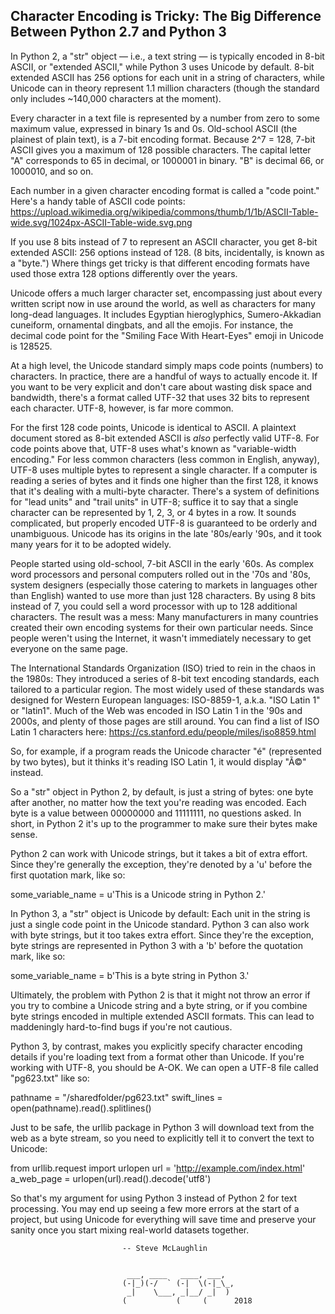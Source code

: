 ##  Character Encoding is Tricky: The Big Difference Between Python 2.7 and Python 3

In Python 2, a "str" object — i.e., a text string — is typically encoded in 8-bit ASCII, or "extended ASCII," while Python 3 uses Unicode by default. 8-bit extended ASCII has 256 options for each unit in a string of characters, while Unicode can in theory represent 1.1 million characters (though the standard only includes ~140,000 characters at the moment).

Every character in a text file is represented by a number from zero to some maximum value, expressed in binary 1s and 0s. Old-school ASCII (the plainest of plain text), is a 7-bit encoding format. Because 2^7 = 128, 7-bit ASCII gives you a maximum of 128 possible characters. The capital letter "A" corresponds to 65 in decimal, or 1000001 in binary. "B" is decimal 66, or 1000010, and so on.

Each number in a given character encoding format is called a "code point." Here's a handy table of ASCII code points:
https://upload.wikimedia.org/wikipedia/commons/thumb/1/1b/ASCII-Table-wide.svg/1024px-ASCII-Table-wide.svg.png

If you use 8 bits instead of 7 to represent an ASCII character, you get 8-bit extended ASCII: 256 options instead of 128. (8 bits, incidentally, is known as a "byte.") Where things get tricky is that different encoding formats have used those extra 128 options differently over the years.

Unicode offers a much larger character set, encompassing just about every written script now in use around the world, as well as characters for many long-dead languages. It includes Egyptian hieroglyphics, Sumero-Akkadian cuneiform, ornamental dingbats, and all the emojis. For instance, the decimal code point for the "Smiling Face With Heart-Eyes" emoji in Unicode is 128525.

At a high level, the Unicode standard simply maps code points (numbers) to characters. In practice, there are a handful of ways to actually encode it. If you want to be very explicit and don't care about wasting disk space and bandwidth, there's a format called UTF-32 that uses 32 bits to represent each character. UTF-8, however, is far more common.

For the first 128 code points, Unicode is identical to ASCII. A plaintext document stored as 8-bit extended ASCII is *also* perfectly valid UTF-8. For code points above that, UTF-8 uses what's known as "variable-width encoding." For less common characters (less common in English, anyway), UTF-8 uses multiple bytes to represent a single character. If a computer is reading a series of bytes and it finds one higher than the first 128, it knows that it's dealing with a multi-byte character. There's a system of definitions for "lead units" and "trail units" in UTF-8; suffice it to say that a single character can be represented by 1, 2, 3, or 4 bytes in a row. It sounds complicated, but properly encoded UTF-8 is guaranteed to be orderly and unambiguous. Unicode has its origins in the late '80s/early '90s, and it took many years for it to be adopted widely.

People started using old-school, 7-bit ASCII in the early '60s. As complex word processors and personal computers rolled out in the '70s and '80s, system designers (especially those catering to markets in languages other than English) wanted to use more than just 128 characters. By using 8 bits instead of 7, you could sell a word processor with up to 128 additional characters. The result was a mess: Many manufacturers in many countries created their own encoding systems for their own particular needs. Since people weren't using the Internet, it wasn't immediately necessary to get everyone on the same page.

The International Standards Organization (ISO) tried to rein in the chaos in the 1980s: They introduced a series of 8-bit text encoding standards, each tailored to a particular region. The most widely used of these standards was designed for Western European languages: ISO-8859-1, a.k.a. "ISO Latin 1" or "latin1". Much of the Web was encoded in ISO Latin 1 in the '90s and 2000s, and plenty of those pages are still around. You can find a list of ISO Latin 1 characters here:
https://cs.stanford.edu/people/miles/iso8859.html

So, for example, if a program reads the Unicode character "é" (represented by two bytes), but it thinks it's reading ISO Latin 1, it would display "Ã©" instead.

So a "str" object in Python 2, by default, is just a string of bytes: one byte after another, no matter how the text you're reading was encoded. Each byte is a value between 00000000 and 11111111, no questions asked. In short, in Python 2 it's up to the programmer to make sure their bytes make sense.

Python 2 can work with Unicode strings, but it takes a bit of extra effort. Since they're generally the exception, they're denoted by a 'u' before the first quotation mark, like so:

  some_variable_name = u'This is a Unicode string in Python 2.'

In Python 3, a "str" object is Unicode by default: Each unit in the string is just a single code point in the Unicode standard. Python 3 can also work with byte strings, but it too takes extra effort. Since they're the exception, byte strings are represented in Python 3 with a 'b' before the quotation mark, like so:

  some_variable_name = b'This is a byte string in Python 3.'

Ultimately, the problem with Python 2 is that it might not throw an error if you try to combine a Unicode string and a byte string, or if you combine byte strings encoded in multiple extended ASCII formats. This can lead to maddeningly hard-to-find bugs if you're not cautious.

Python 3, by contrast, makes you explicitly specify character encoding details if you're loading text from a format other than Unicode. If you're working with UTF-8, you should be A-OK. We can open a UTF-8 file called "pg623.txt" like so:

  pathname = "/sharedfolder/pg623.txt"
  swift_lines = open(pathname).read().splitlines()

Just to be safe, the urllib package in Python 3 will download text from the web as a byte stream, so you need to explicitly tell it to convert the text to Unicode:


  from urllib.request import urlopen
  url = 'http://example.com/index.html'
  a_web_page = urlopen(url).read().decode('utf8')

So that's my argument for using Python 3 instead of Python 2 for text processing. You may end up seeing a few more errors at the start of a project, but using Unicode for everything will save time and preserve your sanity once you start mixing real-world datasets together.


                             -- Steve McLaughlin


                              ___, ____   ____, ___,
                             (-|_)(-/  ` (-|  \(-|_\_,
                              _|    \___, _|__/ _|  )
                             (           (     (      2018
